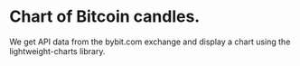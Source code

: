 # Chart of Bitcoin candles.
We get API data from the bybit.com exchange and display a chart using the lightweight-charts library.